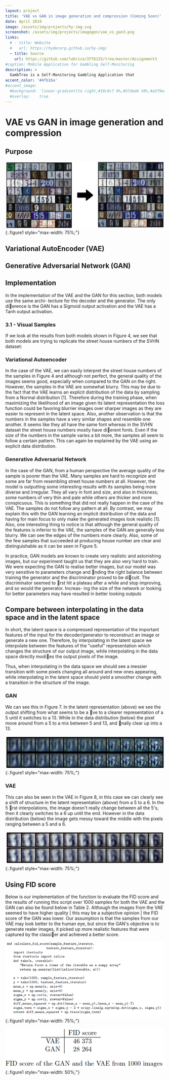```yaml
---
layout: project
title: 'VAE vs GAN in image generation and compression (Coming Soon)'
date: April 2019
image: /assets/img/projects/hy-img.svg
screenshot: /assets/img/projects/imagegen/vae_vs_gan3.png
links:
  # - title: Website
  #   url: https://hydecorp.github.io/hy-img/
  - title: Source
    url: https://github.com/lebrice/IFT6135/tree/master/Assignment3
#caption: Mobile Application for Gambling Self-Monitoring
description: >
  GambTrax is a Self-Monitoring Gambling Application that 
accent_color: '#4fb1ba'
#accent_image:
  #background: 'linear-gradient(to right,#19c9c7 0%,#57ded4 50%,#a5f9e4 100%)'
  #overlay:    true
---
```


# VAE vs GAN in image generation and compression 

## Purpose


![](/assets/img/projects/imagegen/original.png){:.figure1 style="max-width: 75%;"} 


## Variational AutoEncoder (VAE)

## Generative Adversarial Network (GAN) 

## Implementation

In the implementation of the VAE and the GAN for this section, both models use the same archi-
tecture for the decoder and the generator. The only dierence is the GAN has a Sigmoid output
activation and the VAE has a Tanh output activation.


### 3.1 - Visual Samples
If we look at the results from both models shown in Figure 4, we see that both models are trying
to replicate the street house numbers of the SVHN dataset:

### Variational Autoencoder
In the case of the VAE, we can easily interpret the street house numbers of the samples in Figure 4
and although not perfect, the general quality of the images seems good, especially when compared
to the GAN on the right. However, the samples in the VAE are somewhat blurry. This may
be due to the fact that the VAE learns an explicit distribution of the data by sampling from a
Normal distribution [1]. Therefore during the training phase, when maximizing the likelihood of
an image given its latent representation the loss function could be favoring blurrier images over
sharper images as they are easier to represent in the latent space. Also, another observation is that
the numbers in the samples have a very similar shapes and resemble one another. It seems like
they all have the same font whereas in the SVHN dataset the street house numbers mostly have
dierent fonts. Even if the size of the numbers in the sample varies a bit more, the samples all
seem to follow a certain pattern. This can again be explained by the VAE using an explicit data
distribution.

### Generative Adversarial Network
In the case of the GAN, from a human perspective the average quality of the sample is poorer
than the VAE. Many samples are hard to recognize and some are far from resembling street house
numbers at all. However, the model is outputting some interesting results with its samples being
more diverse and irregular. They all vary in font and size, and also in thickness; some numbers of
very thin and pale while others are thicker and more conspicuous. This is something that did not
really happen in the case of the VAE. The samples do not follow any pattern at all. By contrast, we
may explain this with the GAN learning an implicit distribution of the data and having for main
focus to only make the generated images look realistic [1]. Also, one interesting thing to notice is
that although the general quality of the features is inferior to the VAE, the samples of the GAN
are generally less blurry. We can see the edges of the numbers more clearly. Also, some of the few
samples that succeeded at producing house number are clear and distinguishable as it can be seen
in Figure 5.  

In practice, GAN models are known to create very realistic and astonishing images, but our
experiment taught us that they are also very hard to train. We were expecting the GAN to realise
better images, but our model was very sensitive to parameters change and nding the right balance
between training the generator and the discriminator proved to be dicult. The discriminator
seemed to rst hit a plateau after a while and stop improving, and so would the generator. Increas-
ing the size of the network or looking for better parameters may have resulted in better looking outputs


## Compare between interpolating in the data space and in the latent space

In short, the latent space is a compressed representation of the important features of the input for
the decoder/generator to reconstruct an image or generate a new one. Therefore, by interpolating
in the latent space we interpolate between the features of the "useful" representation which changes
the structure of our output image, while interpolating in the data space directly modies the output
pixels of the image.  

Thus, when interpolating in the data space we should see a messier transition with some pixels
changing all around and new ones appearing, while interpolating in the latent space should yield a
smoother change with a transition in the structure of the image.

### GAN

We can see this in Figure 7. In the latent representation (above) we see the output shifting from
what seems to be a ve to a clearer representation of a 5 until it switches to a 13. While in the
data distribution (below) the pixel move around from a 5 to a mix between 5 and 13, and nally
clear up into a 13.

![](/assets/img/projects/imagegen/interpolation_GAN.png){:.figure1 style="max-width: 75%;"}

### VAE

This can also be seen in the VAE in Figure 8, in this case we can clearly see a shift of structure in
the latent representation (above) from a 5 to a 6. In the 5 rst interpolations, the image doesn't
really change between all the 5's, then it clearly switches to a 6 up until the end. However in the
data distribution (below) the image gets messy toward the middle with the pixels ranging between
a 5 and a 6.

![](/assets/img/projects/imagegen/interpolation_VAE.png){:.figure1 style="max-width: 75%;"}

## Using FID score

Below is our implementation of the function to evaluate the FID score and the results of running
this script over 1000 samples for both the VAE and the GAN can also be found below in Table
2. Although the images from the VAE seemed to have higher quality | this may be a subjective
opinion | the FID score of the GAN was lower. Our assumption is that the samples from our VAE
may look better to the human eye, but since the GAN's objective is to generate realer images, it
picked up more realistic features that were captured by the classier and achieved a better score.

![](/assets/img/projects/imagegen/fid_impl.png){:.figure1 style="max-width: 75%;"} 

![](/assets/img/projects/imagegen/fid_score.png){:.figure1 style="max-width: 50%;"} 